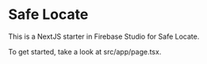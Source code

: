 # Safe Locate

This is a NextJS starter in Firebase Studio for Safe Locate.

To get started, take a look at src/app/page.tsx.

